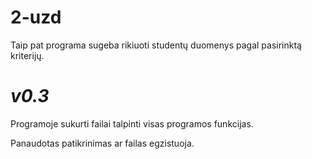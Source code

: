 # 2-uzd
Taip pat programa sugeba rikiuoti studentų duomenys pagal pasirinktą kriterijų.
# ***v0.3***
Programoje sukurti failai talpinti visas programos funkcijas.

Panaudotas patikrinimas ar failas egzistuoja.
